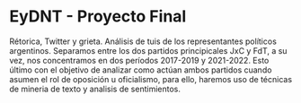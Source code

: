 # EyDNT - Proyecto Final
Rétorica, Twitter y grieta.
Análisis de tuis de los representantes políticos argentinos. 
Separamos entre  los dos partidos principicales  JxC y FdT, a su vez, nos concentramos en dos períodos 2017-2019 y 2021-2022.  Esto último con el objetivo de analizar 
como actúan ambos partidos cuando asumen el rol de oposición  u  oficialismo, para ello, haremos  uso de técnicas de mineria de texto y analisis de sentimientos. 
